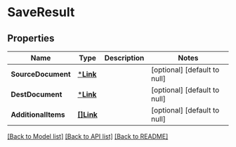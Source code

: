 # SaveResult

## Properties
Name | Type | Description | Notes
------------ | ------------- | ------------- | -------------
**SourceDocument** | [***Link**](Link.md) |  | [optional] [default to null]
**DestDocument** | [***Link**](Link.md) |  | [optional] [default to null]
**AdditionalItems** | [**[]Link**](Link.md) |  | [optional] [default to null]

[[Back to Model list]](../README.md#documentation-for-models) [[Back to API list]](../README.md#documentation-for-api-endpoints) [[Back to README]](../README.md)


